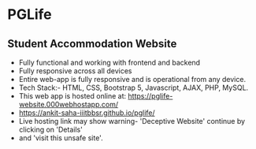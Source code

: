 # PGLife
## Student Accommodation Website
- Fully functional and working with frontend and backend 
- Fully responsive across all devices
- Entire web-app is fully responsive and is operational from any device.
- Tech Stack:- HTML, CSS, Bootstrap 5, Javascript, AJAX, PHP, MySQL.
- This web app is hosted online at: https://pglife-website.000webhostapp.com/
- https://ankit-saha-iiitbbsr.github.io/pglife/
- Live hosting link may show warning- 'Deceptive Website' continue by clicking on 'Details'
- and 'visit this unsafe site'.
